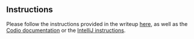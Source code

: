 ## Instructions

Please follow the instructions provided in the writeup
[here](http://www.cis.upenn.edu/), as well as the
[Codio documentation](http://www.cis.upenn.edu/) or the
[IntelliJ instructions](https://www.cis.upenn.edu/).
